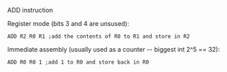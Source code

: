 ADD instruction  

Register mode (bits 3 and 4 are unsused):  
```assembly
ADD R2 R0 R1 ;add the contents of R0 to R1 and store in R2
```

Immediate assembly (usually used as a counter -- biggest int 2^5 == 32):  
```assembly
ADD R0 R0 1 ;add 1 to R0 and store back in R0
```

